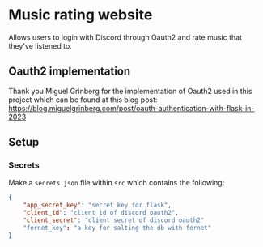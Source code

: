 # Music rating website

Allows users to login with Discord through Oauth2 and rate music that they've listened 
to.

## Oauth2 implementation

Thank you Miguel Grinberg for the implementation of Oauth2 used in this project which 
can be found at this blog post: 
https://blog.miguelgrinberg.com/post/oauth-authentication-with-flask-in-2023

## Setup

### Secrets

Make a `secrets.json` file within `src` which contains the following:

```json
{
    "app_secret_key": "secret key for flask",
    "client_id": "client id of discord oauth2",
    "client_secret": "client secret of discord oauth2" 
    "fernet_key": "a key for salting the db with fernet"
}
```

